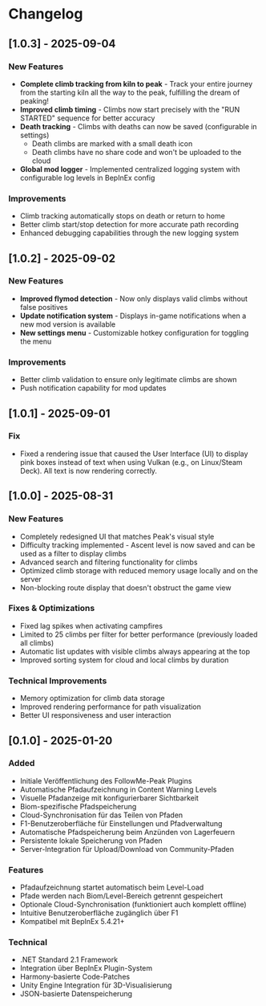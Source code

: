 # Changelog

## [1.0.3] - 2025-09-04

### New Features
- **Complete climb tracking from kiln to peak** - Track your entire journey from the starting kiln all the way to the peak, fulfilling the dream of peaking!
- **Improved climb timing** - Climbs now start precisely with the "RUN STARTED" sequence for better accuracy
- **Death tracking** - Climbs with deaths can now be saved (configurable in settings)
  - Death climbs are marked with a small death icon
  - Death climbs have no share code and won't be uploaded to the cloud
- **Global mod logger** - Implemented centralized logging system with configurable log levels in BepInEx config

### Improvements
- Climb tracking automatically stops on death or return to home
- Better climb start/stop detection for more accurate path recording
- Enhanced debugging capabilities through the new logging system

## [1.0.2] - 2025-09-02

### New Features
- **Improved flymod detection** - Now only displays valid climbs without false positives
- **Update notification system** - Displays in-game notifications when a new mod version is available
- **New settings menu** - Customizable hotkey configuration for toggling the menu

### Improvements
- Better climb validation to ensure only legitimate climbs are shown
- Push notification capability for mod updates

## [1.0.1] - 2025-09-01

### Fix
- Fixed a rendering issue that caused the User Interface (UI) to display pink boxes instead of text when using Vulkan (e.g., on Linux/Steam Deck). All text is now rendering correctly.

## [1.0.0] - 2025-08-31

### New Features
- Completely redesigned UI that matches Peak's visual style
- Difficulty tracking implemented - Ascent level is now saved and can be used as a filter to display climbs
- Advanced search and filtering functionality for climbs
- Optimized climb storage with reduced memory usage locally and on the server
- Non-blocking route display that doesn't obstruct the game view

### Fixes & Optimizations
- Fixed lag spikes when activating campfires
- Limited to 25 climbs per filter for better performance (previously loaded all climbs)
- Automatic list updates with visible climbs always appearing at the top
- Improved sorting system for cloud and local climbs by duration

### Technical Improvements
- Memory optimization for climb data storage
- Improved rendering performance for path visualization
- Better UI responsiveness and user interaction

## [0.1.0] - 2025-01-20

### Added
- Initiale Veröffentlichung des FollowMe-Peak Plugins
- Automatische Pfadaufzeichnung in Content Warning Levels
- Visuelle Pfadanzeige mit konfigurierbarer Sichtbarkeit
- Biom-spezifische Pfadspeicherung
- Cloud-Synchronisation für das Teilen von Pfaden
- F1-Benutzeroberfläche für Einstellungen und Pfadverwaltung
- Automatische Pfadspeicherung beim Anzünden von Lagerfeuern
- Persistente lokale Speicherung von Pfaden
- Server-Integration für Upload/Download von Community-Pfaden

### Features
- Pfadaufzeichnung startet automatisch beim Level-Load
- Pfade werden nach Biom/Level-Bereich getrennt gespeichert
- Optionale Cloud-Synchronisation (funktioniert auch komplett offline)
- Intuitive Benutzeroberfläche zugänglich über F1
- Kompatibel mit BepInEx 5.4.21+

### Technical
- .NET Standard 2.1 Framework
- Integration über BepInEx Plugin-System
- Harmony-basierte Code-Patches
- Unity Engine Integration für 3D-Visualisierung
- JSON-basierte Datenspeicherung